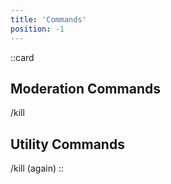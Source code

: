 ```yaml
---
title: 'Commands'
position: -1
---
```


::card
## Moderation Commands
/kill
## Utility Commands
/kill (again)
::